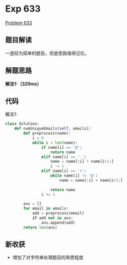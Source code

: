 # Exp 633

[Problem 633](https://leetcode.com/problems/sum-of-square-numbers/)

## 题目解读

一道较为简单的题目，但是思路值得记忆。

## 解题思路

**解法1:（320ms）**



## 代码

解法1:

```python
class Solution:
    def numUniqueEmails(self, emails):
        def preprocess(name):
            i = 0
            while i < len(name):
                if name[i] == '@':
                    return name
                elif name[i] == '.':
                    name = name[:i] + name[i+1:]
                    i -= 1
                elif name[i] == '+':
                    while name[i] != '@':
                        name = name[:i] + name[i+1:]
                        
                    return name
                i += 1
        
        ans = []
        for email in emails:
            add = preprocess(email)
            if add not in ans:
                ans.append(add)
        return len(ans)
```

## 新收获

- 增加了对字符串处理题目的熟悉程度



